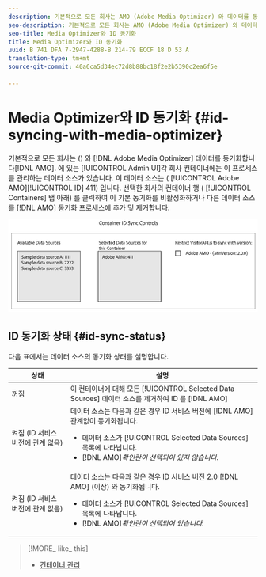 ```yaml
---
description: 기본적으로 모든 회사는 AMO (Adobe Media Optimizer) 와 데이터를 동기화합니다. 관리자 UI에서 각 회사 컨테이너에는 이 프로세스를 관리하는 데이터 소스가 있습니다. 이 데이터 소스는 Adobe AMO (ID 411) 입니다. 선택한 회사에 대한 컨테이너 행 (컨테이너 탭 아래) 를 클릭하여 이 기본 동기화를 비활성화하거나 다른 데이터 소스를 AMO 동기화 프로세스에 추가 및 제거합니다.
seo-description: 기본적으로 모든 회사는 AMO (Adobe Media Optimizer) 와 데이터를 동기화합니다. 관리자 UI에서 각 회사 컨테이너에는 이 프로세스를 관리하는 데이터 소스가 있습니다. 이 데이터 소스는 Adobe AMO (ID 411) 입니다. 선택한 회사에 대한 컨테이너 행 (컨테이너 탭 아래) 를 클릭하여 이 기본 동기화를 비활성화하거나 다른 데이터 소스를 AMO 동기화 프로세스에 추가 및 제거합니다.
seo-title: Media Optimizer와 ID 동기화
title: Media Optimizer와 ID 동기화
uuid: B 741 DFA 7-2947-4288-B 214-79 ECCF 18 D 53 A
translation-type: tm+mt
source-git-commit: 40a6ca5d34ec72d8b88bc18f2e2b5390c2ea6f5e

---
```



# Media Optimizer와 ID 동기화 {#id-syncing-with-media-optimizer}

기본적으로 모든 회사는 () 와 [!DNL Adobe Media Optimizer] 데이터를 동기화합니다[!DNL AMO]. 에 있는 [!UICONTROL Admin UI]각 회사 컨테이너에는 이 프로세스를 관리하는 데이터 소스가 있습니다. 이 데이터 소스는 ( [!UICONTROL Adobe AMO][!UICONTROL ID] 411) 입니다. 선택한 회사의 컨테이너 행 ( [!UICONTROL Containers] 탭 아래) 를 클릭하여 이 기본 동기화를 비활성화하거나 다른 데이터 소스를 [!DNL AMO] 동기화 프로세스에 추가 및 제거합니다.

![](assets/id-sync.png)

## ID 동기화 상태 {#id-sync-status}

다음 표에서는 데이터 소스의 동기화 상태를 설명합니다.

| 상태 | 설명 |
|------ | -------- |
| 꺼짐 | 이 컨테이너에 대해 모든 [!UICONTROL Selected Data Sources] 데이터 소스를 제거하여 ID 를 [!DNL AMO] |
| 켜짐 (ID 서비스 버전에 관계 없음) | 데이터 소스는 다음과 같은 경우 ID 서비스 버전에 [!DNL AMO] 관계없이 동기화됩니다. <ul><li>데이터 소스가 [!UICONTROL Selected Data Sources] 목록에 나타납니다.</li><li>[!DNL AMO]*확인란이 선택되어 있지 않습니다.*</li></ul> |
| 켜짐 (ID 서비스 버전에 관계 없음) | 데이터 소스는 다음과 같은 경우 ID 서비스 버전 2.0 [!DNL AMO] (이상) 와 동기화됩니다. <ul><li>데이터 소스가 [!UICONTROL Selected Data Sources] 목록에 나타납니다.</li><li>[!DNL AMO]*확인란이 선택되어 있습니다.*</li></ul> |

>[!MORE_ like_ this]
>
>* [컨테이너 관리](../companies/admin-manage-containers.md#task_61DB5CEECC5049DD8D059C642AC3F967)

